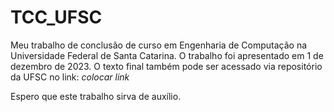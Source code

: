 # TCC_UFSC

Meu trabalho de conclusão de curso em Engenharia de Computação na Universidade Federal de Santa Catarina.
O trabalho foi apresentado em 1 de dezembro de 2023.
O texto final também pode ser acessado via repositório da UFSC no link: *colocar link*

Espero que este trabalho sirva de auxílio.
